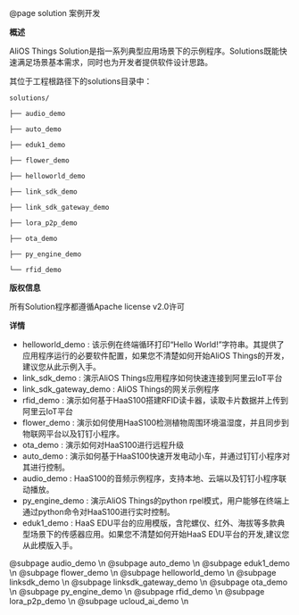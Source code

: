 @page solution 案例开发

**概述**

AliOS Things Solution是指一系列典型应用场景下的示例程序。Solutions既能快速满足场景基本需求，同时也为开发者提供软件设计思路。

其位于工程根路径下的solutions目录中：

`solutions/`

`├── audio_demo`

`├── auto_demo`

`├── eduk1_demo`

`├── flower_demo`

`├── helloworld_demo`

`├── link_sdk_demo`

`├── link_sdk_gateway_demo`

`├── lora_p2p_demo`

`├── ota_demo`

`├── py_engine_demo`

`└── rfid_demo`

**版权信息**

所有Solution程序都遵循Apache license v2.0许可

**详情**

* helloworld\_demo : 该示例在终端循环打印“Hello World!”字符串。其提供了应用程序运行的必要软件配置，如果您不清楚如何开始AliOS Things的开发，建议您从此示例入手。
* link\_sdk\_demo : 演示AliOS Things应用程序如何快速连接到阿里云IoT平台
* link\_sdk\_gateway\_demo : AliOS Things的网关示例程序
* rfid\_demo : 演示如何基于HaaS100搭建RFID读卡器，读取卡片数据并上传到阿里云IoT平台
* flower\_demo : 演示如何使用HaaS100检测植物周围环境温湿度，并且同步到物联网平台以及钉钉小程序。
* ota\_demo : 演示如何对HaaS100进行远程升级
* auto\_demo : 演示如何基于HaaS100快速开发电动小车，并通过钉钉小程序对其进行控制。
* audio\_demo : HaaS100的音频示例程序，支持本地、云端以及钉钉小程序联动播放。
* py\_engine\_demo : 演示AliOS Things的python rpel模式，用户能够在终端上通过python命令对HaaS100进行实时控制。
* eduk1\_demo : HaaS EDU平台的应用模版，含陀螺仪、红外、海拔等多款典型场景下的传感器应用。如果您不清楚如何开始HaaS EDU平台的开发,建议您从此模版入手。


@subpage audio_demo \n
@subpage auto_demo \n
@subpage eduk1_demo \n
@subpage flower_demo \n
@subpage helloworld_demo \n
@subpage linksdk_demo \n
@subpage linksdk_gateway_demo \n
@subpage ota_demo \n
@subpage py_engine_demo \n
@subpage rfid_demo \n
@subpage lora_p2p_demo \n
@subpage ucloud_ai_demo \n
